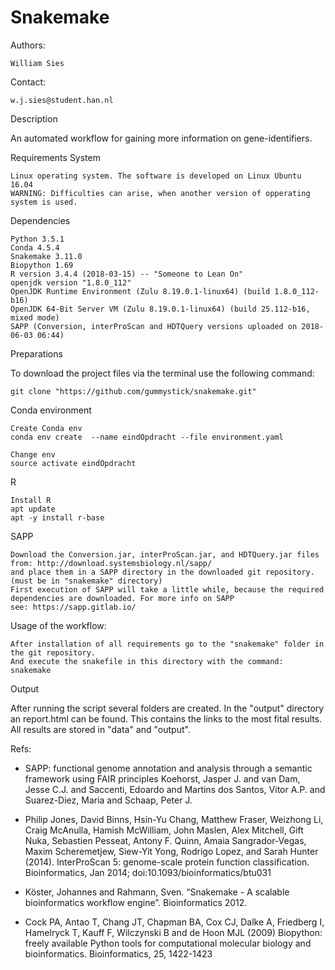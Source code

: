 # Snakemake

Authors:

    William Sies

Contact:

    w.j.sies@student.han.nl

Description

An automated workflow for gaining more information on gene-identifiers.

Requirements System

    Linux operating system. The software is developed on Linux Ubuntu 16.04
    WARNING: Difficulties can arise, when another version of opperating system is used.

Dependencies

    Python 3.5.1
    Conda 4.5.4
    Snakemake 3.11.0
    Biopython 1.69
    R version 3.4.4 (2018-03-15) -- "Someone to Lean On"
    openjdk version "1.8.0_112"
    OpenJDK Runtime Environment (Zulu 8.19.0.1-linux64) (build 1.8.0_112-b16)
    OpenJDK 64-Bit Server VM (Zulu 8.19.0.1-linux64) (build 25.112-b16, mixed mode)
    SAPP (Conversion, interProScan and HDTQuery versions uploaded on 2018-06-03 06:44)


Preparations

To download the project files via the terminal use the following command: 

    git clone "https://github.com/gummystick/snakemake.git"

Conda environment

    Create Conda env
    conda env create  --name eindOpdracht --file environment.yaml

    Change env
    source activate eindOpdracht

R

    Install R
    apt update
    apt -y install r-base

SAPP

    Download the Conversion.jar, interProScan.jar, and HDTQuery.jar files from: http://download.systemsbiology.nl/sapp/
    and place them in a SAPP directory in the downloaded git repository.(must be in "snakemake" directory)  
    First execution of SAPP will take a little while, because the required dependencies are downloaded. For more info on SAPP
    see: https://sapp.gitlab.io/
    
Usage of the workflow:

    After installation of all requirements go to the "snakemake" folder in the git repository.
    And execute the snakefile in this directory with the command: snakemake


Output

After running the script several folders are created. In the "output" directory an report.html can be found. This contains the links to the most fital results. All results are stored in "data" and "output".

Refs:
- SAPP: functional genome annotation and analysis through a semantic framework using FAIR principles
Koehorst, Jasper J. and van Dam, Jesse C.J. and Saccenti, Edoardo and Martins dos Santos, Vitor A.P. and Suarez-Diez, Maria and Schaap, Peter J.

- Philip Jones, David Binns, Hsin-Yu Chang, Matthew Fraser, Weizhong Li, Craig McAnulla, Hamish McWilliam, John Maslen, Alex Mitchell, Gift Nuka, Sebastien Pesseat, Antony F. Quinn, Amaia Sangrador-Vegas, Maxim Scheremetjew, Siew-Yit Yong, Rodrigo Lopez, and Sarah Hunter (2014). InterProScan 5: genome-scale protein function classification. Bioinformatics, Jan 2014; doi:10.1093/bioinformatics/btu031

- Köster, Johannes and Rahmann, Sven. “Snakemake - A scalable bioinformatics workflow engine”. Bioinformatics 2012.

- Cock PA, Antao T, Chang JT, Chapman BA, Cox CJ, Dalke A, Friedberg I, Hamelryck T, Kauff F, Wilczynski B and de Hoon MJL (2009) Biopython: freely available Python tools for computational molecular biology and bioinformatics. Bioinformatics, 25, 1422-1423

